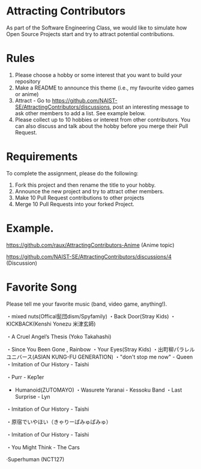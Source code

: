 # Attracting Contributors
As part of the Software Engineering Class, we would like to simulate how Open Source Projects start and try to attract potential contributions.

# Rules

1. Please choose a hobby or some interest that you want to build your repository
2. Make a README to announce this theme (i.e., my favourite video games or anime)
3. Attract - Go to https://github.com/NAIST-SE/AttractingContributors/discussions, post an interesting message to ask other members to add a list. See example below.
4. Please collect up to 10 hobbies or interest from other contributors. You can also discuss and talk about the hobby before you merge their Pull Request.

# Requirements
To complete the assignment, please do the following:
1. Fork this project and then rename the title to your hobby. 
2. Announce the new project and try to attract other members.
3. Make 10 Pull Request contributions to other projects
4. Merge 10 Pull Requests into your forked Project.

# Example. 
https://github.com/raux/AttractingContributors-Anime (Anime topic)

https://github.com/NAIST-SE/AttractingContributors/discussions/4 (Discussion)

# Favorite Song
Please tell me your favorite music (band, video game, anything!).

・mixed nuts(Offical髭団dism/Spyfamily)
・Back Door(Stray Kids)
・KICKBACK(Kenshi Yonezu  米津玄師)

・A Cruel Angel’s Thesis (Yoko Takahashi) 

・Since You Been Gone , Rainbow
・Your Eyes(Stray Kids)
・出町柳パラレルユニバース(ASIAN KUNG-FU GENERATION)
・"don't stop me now" - Queen
・Imitation of Our History - Taishi

・Purr - Kep1er

- Humanoid(ZUTOMAYO)
・Wasurete Yaranai - Kessoku Band
・Last Surprise - Lyn

・Imitation of Our History - Taishi


・原宿でいやほい（きゃりーぱみゅぱみゅ）

・Imitation of Our History - Taishi

・You Might Think - The Cars

·Superhuman (NCT127)
